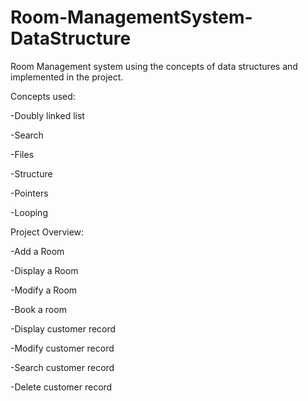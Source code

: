 # Room-ManagementSystem-DataStructure
Room Management system using the concepts of data structures and implemented in the project.


Concepts used:

-Doubly linked list

-Search

-Files

-Structure

-Pointers

-Looping

Project Overview:

-Add a Room

-Display a Room

-Modify a Room

-Book a room

-Display customer record

-Modify customer record

-Search customer record

-Delete customer record




